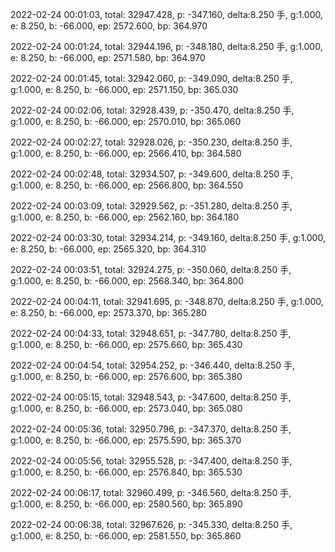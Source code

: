 2022-02-24 00:01:03, total: 32947.428, p: -347.160, delta:8.250 手, g:1.000, e: 8.250, b: -66.000, ep: 2572.600, bp: 364.970

2022-02-24 00:01:24, total: 32944.196, p: -348.180, delta:8.250 手, g:1.000, e: 8.250, b: -66.000, ep: 2571.580, bp: 364.970

2022-02-24 00:01:45, total: 32942.060, p: -349.090, delta:8.250 手, g:1.000, e: 8.250, b: -66.000, ep: 2571.150, bp: 365.030

2022-02-24 00:02:06, total: 32928.439, p: -350.470, delta:8.250 手, g:1.000, e: 8.250, b: -66.000, ep: 2570.010, bp: 365.060

2022-02-24 00:02:27, total: 32928.026, p: -350.230, delta:8.250 手, g:1.000, e: 8.250, b: -66.000, ep: 2566.410, bp: 364.580

2022-02-24 00:02:48, total: 32934.507, p: -349.600, delta:8.250 手, g:1.000, e: 8.250, b: -66.000, ep: 2566.800, bp: 364.550

2022-02-24 00:03:09, total: 32929.562, p: -351.280, delta:8.250 手, g:1.000, e: 8.250, b: -66.000, ep: 2562.160, bp: 364.180

2022-02-24 00:03:30, total: 32934.214, p: -349.160, delta:8.250 手, g:1.000, e: 8.250, b: -66.000, ep: 2565.320, bp: 364.310

2022-02-24 00:03:51, total: 32924.275, p: -350.060, delta:8.250 手, g:1.000, e: 8.250, b: -66.000, ep: 2568.340, bp: 364.800

2022-02-24 00:04:11, total: 32941.695, p: -348.870, delta:8.250 手, g:1.000, e: 8.250, b: -66.000, ep: 2573.370, bp: 365.280

2022-02-24 00:04:33, total: 32948.651, p: -347.780, delta:8.250 手, g:1.000, e: 8.250, b: -66.000, ep: 2575.660, bp: 365.430

2022-02-24 00:04:54, total: 32954.252, p: -346.440, delta:8.250 手, g:1.000, e: 8.250, b: -66.000, ep: 2576.600, bp: 365.380

2022-02-24 00:05:15, total: 32948.543, p: -347.600, delta:8.250 手, g:1.000, e: 8.250, b: -66.000, ep: 2573.040, bp: 365.080

2022-02-24 00:05:36, total: 32950.796, p: -347.370, delta:8.250 手, g:1.000, e: 8.250, b: -66.000, ep: 2575.590, bp: 365.370

2022-02-24 00:05:56, total: 32955.528, p: -347.400, delta:8.250 手, g:1.000, e: 8.250, b: -66.000, ep: 2576.840, bp: 365.530

2022-02-24 00:06:17, total: 32960.499, p: -346.560, delta:8.250 手, g:1.000, e: 8.250, b: -66.000, ep: 2580.560, bp: 365.890

2022-02-24 00:06:38, total: 32967.626, p: -345.330, delta:8.250 手, g:1.000, e: 8.250, b: -66.000, ep: 2581.550, bp: 365.860